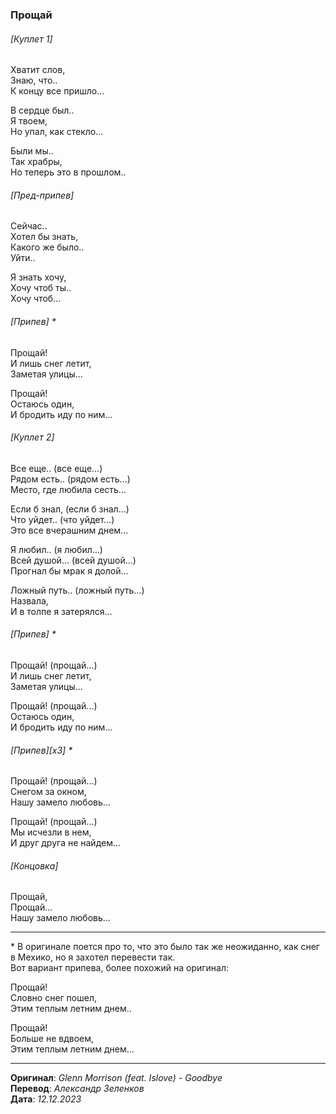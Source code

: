 ### Прощай

###### [Куплет 1]

Хватит слов, \
Знаю, что.. \
К концу все пришло...

В сердце был.. \
Я твоем, \
Но упал, как стекло...

Были мы.. \
Так храбры, \
Но теперь это в прошлом..

###### [Пред-припев]

Сейчас.. \
Хотел бы знать, \
Какого же было.. \
Уйти..

Я знать хочу, \
Хочу чтоб ты.. \
Хочу чтоб...

###### [Припев] \*

Прощай! \
И лишь снег летит, \
Заметая улицы...

Прощай! \
Остаюсь один, \
И бродить иду по ним...

###### [Куплет 2]

Все еще.. (все еще...) \
Рядом есть.. (рядом есть...) \
Место, где любила сесть...

Если б знал, (если б знал...) \
Что уйдет.. (что уйдет...) \
Это все вчерашним днем...

Я любил.. (я любил...) \
Всей душой... (всей душой...) \
Прогнал бы мрак я долой...

Ложный путь.. (ложный путь...) \
Назвала, \
И в толпе я затерялся...

###### [Припев] \*

Прощай! (прощай...) \
И лишь снег летит, \
Заметая улицы...

Прощай! (прощай...) \
Остаюсь один, \
И бродить иду по ним...

###### [Припев][x3] \*

Прощай! (прощай...) \
Снегом за окном, \
Нашу замело любовь...

Прощай! (прощай...) \
Мы исчезли в нем, \
И друг друга не найдем...

###### [Концовка]

Прощай, \
Прощай... \
Нашу замело любовь...

---

\* В оригинале поется про то, что это было так же неожиданно, как снег в Мехико, но я захотел перевести так. \
Вот вариант припева, более похожий на оригинал:

Прощай! \
Словно снег пошел, \
Этим теплым летним днем..

Прощай! \
Больше не вдвоем, \
Этим теплым летним днем...

---

**Оригинал**: _Glenn Morrison (feat. Islove) - Goodbye_ \
**Перевод**: _Александр Зеленков_ \
**Дата**: _12.12.2023_
